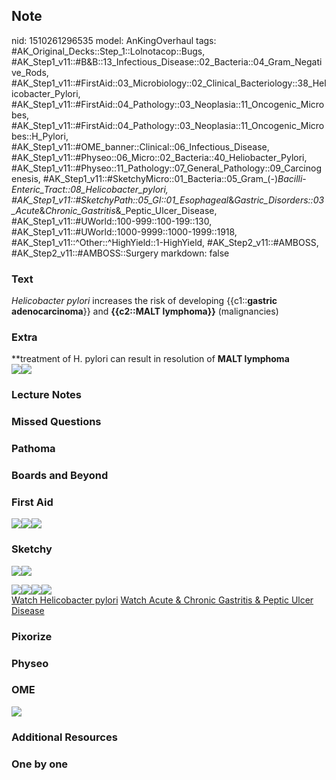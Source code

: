 ## Note
nid: 1510261296535
model: AnKingOverhaul
tags: #AK_Original_Decks::Step_1::Lolnotacop::Bugs, #AK_Step1_v11::#B&B::13_Infectious_Disease::02_Bacteria::04_Gram_Negative_Rods, #AK_Step1_v11::#FirstAid::03_Microbiology::02_Clinical_Bacteriology::38_Helicobacter_Pylori, #AK_Step1_v11::#FirstAid::04_Pathology::03_Neoplasia::11_Oncogenic_Microbes, #AK_Step1_v11::#FirstAid::04_Pathology::03_Neoplasia::11_Oncogenic_Microbes::H_Pylori, #AK_Step1_v11::#OME_banner::Clinical::06_Infectious_Disease, #AK_Step1_v11::#Physeo::06_Micro::02_Bacteria::40_Heliobacter_Pylori, #AK_Step1_v11::#Physeo::11_Pathology::07_General_Pathology::09_Carcinogenesis, #AK_Step1_v11::#SketchyMicro::01_Bacteria::05_Gram_(-)_Bacilli_-_Enteric_Tract::08_Helicobacter_pylori, #AK_Step1_v11::#SketchyPath::05_GI::01_Esophageal_&_Gastric_Disorders::03_Acute_&_Chronic_Gastritis_&_Peptic_Ulcer_Disease, #AK_Step1_v11::#UWorld::100-999::100-199::130, #AK_Step1_v11::#UWorld::1000-9999::1000-1999::1918, #AK_Step1_v11::^Other::^HighYield::1-HighYield, #AK_Step2_v11::#AMBOSS, #AK_Step2_v11::#AMBOSS::Surgery
markdown: false

### Text
<i>Helicobacter pylori</i> increases the risk of developing
{{c1::<b>gastric adenocarcinoma</b>}} and <b>{{c2::MALT
lymphoma}}</b> (malignancies)

### Extra
<div>
  **treatment of H. pylori can result in resolution of <b>MALT
  lymphoma</b>
</div><img src="paste-10565619548640.jpg"><img src=
"paste-10552734646756.jpg">

### Lecture Notes


### Missed Questions


### Pathoma


### Boards and Beyond


### First Aid
<img src=
"paste-bc699dc18bc32aaaa4718a5f9f5362b64bd405de.jpg"><img src=
"paste-107760729456643_1566160514431.jpg"><img src=
"paste-100532299497475_1566160514431.jpg">

### Sketchy
<img src="paste-31220117274627.jpg"><img src="text%20(120).JPG">
<div><img src=
"paste-820e14b47f6e30946f7dd1c99d84537d4f57b772.png"><img src=
"Screen%20Shot%202020-01-08%20at%207.24.05%20PM.JPG"><img src=
"Screen%20Shot%202020-01-08%20at%207.24.13%20PM.JPG"><img src=
"Zoverall%20picture%20(39)_1566160514431.JPG"></div><a href=
"https://dashboard.sketchy.com/study/medical/courses/medical-microbiology/units/medical-microbiology-bacteria/videos/medical-microbiology-bacteria-gram-negative-bacilli-enteric-tract-helicobacter-pylori?utm_source=anki&utm_medium=partnership&utm_campaign=february_update&utm_content=medical">Watch
Helicobacter pylori</a> <a href=
"https://dashboard.sketchy.com/study/medical/courses/medical-microbiology/units/medical-microbiology-bacteria/videos/medical-microbiology-bacteria-gram-negative-bacilli-enteric-tract-helicobacter-pylori?utm_source=anki&utm_medium=partnership&utm_campaign=february_update&utm_content=medical">
Watch Acute & Chronic Gastritis & Peptic Ulcer Disease</a>

### Pixorize


### Physeo


### OME
<div class="ome-widget">
  <a href=
  "https://onlinemeded.org/spa/infectious-disease?ref=anki"><img src="_OME_AnkiFlashcards_Topic_2.png"></a>
</div>

### Additional Resources


### One by one

